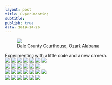 ```yaml
---
layout: post
title: Experimenting
subtitle: 
publish: true
date: 2019-10-26
---
```

<figure>
<img src="https://jonbcarroll.s3.us-east-2.amazonaws.com/20191007-DSCF2349+copy.jpg">
<figcaption> Dale County Courthouse, Ozark Alabama</figcaption>
</figure>
Experimenting with a little code and a new camera.

<div class="row"> 
  <div class="column">
    <img src="https://jonbcarroll.s3.us-east-2.amazonaws.com/201706-cherylmoney.jpg">
    <img src="https://jonbcarroll.s3.us-east-2.amazonaws.com/20180417_BTT2.jpg">
    <img src="https://jonbcarroll.s3.us-east-2.amazonaws.com/20181201-0277.jpg">
    <img src="paris.jpg">
    <img src="nature.jpg">
    <img src="mist.jpg">
    <img src="paris.jpg">
  </div>
  <div class="column">
    <img src="https://jonbcarroll.s3.us-east-2.amazonaws.com/201706-cherylmoney.jpg"">
    <img src="https://jonbcarroll.s3.us-east-2.amazonaws.com/20180417_BTT2.jpg">
    <img src="https://jonbcarroll.s3.us-east-2.amazonaws.com/20181201-0277.jpg">
    <img src="mountainskies.jpg">
    <img src="rocks.jpg">
    <img src="underwater.jpg">
  </div> 
  <div class="column">
    <img src="wedding.jpg">
    <img src="rocks.jpg">
    <img src="falls2.jpg">
    <img src="paris.jpg">
    <img src="nature.jpg">
    <img src="mist.jpg">
    <img src="paris.jpg">
  </div>
  <div class="column">
    <img src="underwater.jpg">
    <img src="ocean.jpg">
    <img src="wedding.jpg">
    <img src="mountainskies.jpg">
    <img src="rocks.jpg">
    <img src="underwater.jpg">
  </div>
</div>
